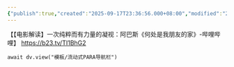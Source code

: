 ```yaml
---
{"publish":true,"created":"2025-09-17T23:36:56.000+08:00","modified":"2025-09-18T23:28:02.541+08:00","tags":["成长","家庭"],"cssclasses":""}
---
```





【【电影解读】一次纯粹而有力量的凝视：阿巴斯《何处是我朋友的家》-哔哩哔哩】 https://b23.tv/TI1BhG2





```dataviewjs
await dv.view("模板/流动式PARA导航栏")
```